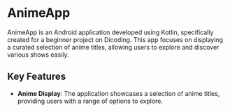 # AnimeApp

AnimeApp is an Android application developed using Kotlin, specifically created for a beginner project on Dicoding. This app focuses on displaying a curated selection of anime titles, allowing users to explore and discover various shows easily.

## Key Features

- **Anime Display**: The application showcases a selection of anime titles, providing users with a range of options to explore.
